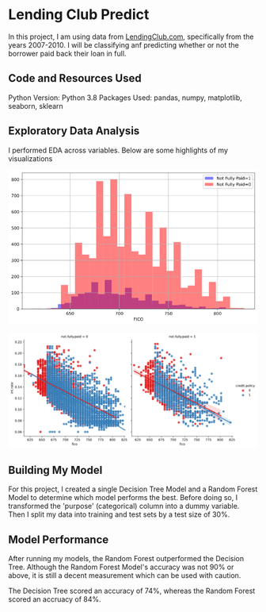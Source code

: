 # Lending Club Predict

In this project, I am using data from [LendingClub.com](www.lendingclub.com), specifically from the years 2007-2010. I will be classifying anf predicting whether or not the borrower paid back their loan in full.

## Code and Resources Used

Python Version: Python 3.8 Packages Used: pandas, numpy, matplotlib, seaborn, sklearn

## Exploratory Data Analysis

I performed EDA across variables. Below are some highlights of my visualizations

![image 1](https://github.com/darienlizano/LendingClub_Predict/blob/main/fico_notpaid_hist.png)

![image 2](https://github.com/darienlizano/LendingClub_Predict/blob/main/fico_notpaid_plot.png)

## Building My Model

For this project, I created a single Decision Tree Model and a Random Forest Model to determine which model performs the best. Before doing so, I transformed the 'purpose' (categorical) column into a dummy variable. Then I split my data into training and test sets by a test size of 30%.

## Model Performance

After running my models, the Random Forest outperformed the Decision Tree. Although the Random Forest Model's accuracy was not 90% or above, it is still a decent measurement which can be used with caution. 

The Decision Tree scored an accuracy of 74%, whereas the Random Forest scored an accruacy of 84%.



